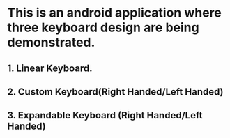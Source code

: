 # This is an android application where three keyboard design  are being demonstrated.
## 1. Linear Keyboard.
## 2. Custom Keyboard(Right Handed/Left Handed)
## 3. Expandable Keyboard (Right Handed/Left Handed)
